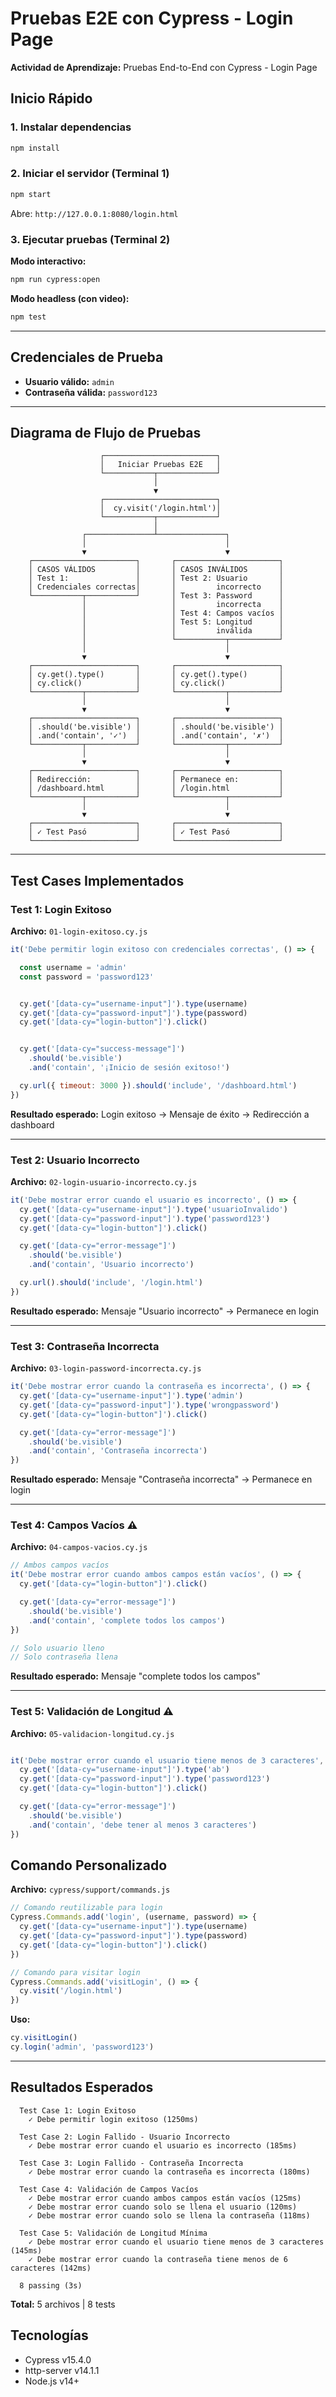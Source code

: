 # Pruebas E2E con Cypress - Login Page

**Actividad de Aprendizaje:** Pruebas End-to-End con Cypress - Login Page

## Inicio Rápido

### 1. Instalar dependencias
```bash
npm install
```

### 2. Iniciar el servidor (Terminal 1)
```bash
npm start
```
Abre: `http://127.0.0.1:8080/login.html`

### 3. Ejecutar pruebas (Terminal 2)

**Modo interactivo:**
```bash
npm run cypress:open
```

**Modo headless (con video):**
```bash
npm test
```

---

## Credenciales de Prueba

- **Usuario válido:** `admin`
- **Contraseña válida:** `password123`

---

## Diagrama de Flujo de Pruebas

```
                    ┌─────────────────────────┐
                    │   Iniciar Pruebas E2E   │
                    └───────────┬─────────────┘
                                │
                                ▼
                    ┌─────────────────────────┐
                    │  cy.visit('/login.html')│
                    └───────────┬─────────────┘
                                │
                ┌───────────────┴───────────────┐
                │                               │
                ▼                               ▼
    ┌───────────────────────┐       ┌───────────────────────┐
    │ CASOS VÁLIDOS         │       │ CASOS INVÁLIDOS       │
    │ Test 1:               │       │ Test 2: Usuario       │
    │ Credenciales correctas│       │         incorrecto    │
    └───────────┬───────────┘       │ Test 3: Password      │
                │                   │         incorrecta    │
                │                   │ Test 4: Campos vacíos │
                │                   │ Test 5: Longitud      │
                │                   │         inválida      │
                │                   └───────────┬───────────┘
                │                               │
                ▼                               ▼
    ┌───────────────────────┐       ┌───────────────────────┐
    │ cy.get().type()       │       │ cy.get().type()       │
    │ cy.click()            │       │ cy.click()            │
    └───────────┬───────────┘       └───────────┬───────────┘
                │                               │
                ▼                               ▼
    ┌───────────────────────┐       ┌───────────────────────┐
    │ .should('be.visible') │       │ .should('be.visible') │
    │ .and('contain', '✓')  │       │ .and('contain', '✗')  │
    └───────────┬───────────┘       └───────────┬───────────┘
                │                               │
                ▼                               ▼
    ┌───────────────────────┐       ┌───────────────────────┐
    │ Redirección:          │       │ Permanece en:         │
    │ /dashboard.html       │       │ /login.html           │
    └───────────┬───────────┘       └───────────┬───────────┘
                │                               │
                ▼                               ▼
    ┌───────────────────────┐       ┌───────────────────────┐
    │ ✓ Test Pasó           │       │ ✓ Test Pasó           │
    └───────────────────────┘       └───────────────────────┘
```

---

## Test Cases Implementados

### Test 1: Login Exitoso 
**Archivo:** `01-login-exitoso.cy.js`

```js
it('Debe permitir login exitoso con credenciales correctas', () => {

  const username = 'admin'
  const password = 'password123'


  cy.get('[data-cy="username-input"]').type(username)
  cy.get('[data-cy="password-input"]').type(password)
  cy.get('[data-cy="login-button"]').click()


  cy.get('[data-cy="success-message"]')
    .should('be.visible')
    .and('contain', '¡Inicio de sesión exitoso!')

  cy.url({ timeout: 3000 }).should('include', '/dashboard.html')
})
```

**Resultado esperado:** Login exitoso → Mensaje de éxito → Redirección a dashboard

---

### Test 2: Usuario Incorrecto 
**Archivo:** `02-login-usuario-incorrecto.cy.js`

```javascript
it('Debe mostrar error cuando el usuario es incorrecto', () => {
  cy.get('[data-cy="username-input"]').type('usuarioInvalido')
  cy.get('[data-cy="password-input"]').type('password123')
  cy.get('[data-cy="login-button"]').click()

  cy.get('[data-cy="error-message"]')
    .should('be.visible')
    .and('contain', 'Usuario incorrecto')

  cy.url().should('include', '/login.html')
})
```

**Resultado esperado:** Mensaje "Usuario incorrecto" → Permanece en login

---

### Test 3: Contraseña Incorrecta 
**Archivo:** `03-login-password-incorrecta.cy.js`

```javascript
it('Debe mostrar error cuando la contraseña es incorrecta', () => {
  cy.get('[data-cy="username-input"]').type('admin')
  cy.get('[data-cy="password-input"]').type('wrongpassword')
  cy.get('[data-cy="login-button"]').click()

  cy.get('[data-cy="error-message"]')
    .should('be.visible')
    .and('contain', 'Contraseña incorrecta')
})
```

**Resultado esperado:** Mensaje "Contraseña incorrecta" → Permanece en login

---

### Test 4: Campos Vacíos ⚠️
**Archivo:** `04-campos-vacios.cy.js` 

```js
// Ambos campos vacíos
it('Debe mostrar error cuando ambos campos están vacíos', () => {
  cy.get('[data-cy="login-button"]').click()

  cy.get('[data-cy="error-message"]')
    .should('be.visible')
    .and('contain', 'complete todos los campos')
})

// Solo usuario lleno
// Solo contraseña llena
```

**Resultado esperado:** Mensaje "complete todos los campos"

---

### Test 5: Validación de Longitud ⚠️
**Archivo:** `05-validacion-longitud.cy.js` 

```js

it('Debe mostrar error cuando el usuario tiene menos de 3 caracteres', () => {
  cy.get('[data-cy="username-input"]').type('ab')
  cy.get('[data-cy="password-input"]').type('password123')
  cy.get('[data-cy="login-button"]').click()

  cy.get('[data-cy="error-message"]')
    .should('be.visible')
    .and('contain', 'debe tener al menos 3 caracteres')
})


```

## Comando Personalizado

**Archivo:** `cypress/support/commands.js`

```javascript
// Comando reutilizable para login
Cypress.Commands.add('login', (username, password) => {
  cy.get('[data-cy="username-input"]').type(username)
  cy.get('[data-cy="password-input"]').type(password)
  cy.get('[data-cy="login-button"]').click()
})

// Comando para visitar login
Cypress.Commands.add('visitLogin', () => {
  cy.visit('/login.html')
})
```

**Uso:**
```js
cy.visitLogin()
cy.login('admin', 'password123')
```

---

## Resultados Esperados

```
  Test Case 1: Login Exitoso
    ✓ Debe permitir login exitoso (1250ms)

  Test Case 2: Login Fallido - Usuario Incorrecto
    ✓ Debe mostrar error cuando el usuario es incorrecto (185ms)

  Test Case 3: Login Fallido - Contraseña Incorrecta
    ✓ Debe mostrar error cuando la contraseña es incorrecta (180ms)

  Test Case 4: Validación de Campos Vacíos
    ✓ Debe mostrar error cuando ambos campos están vacíos (125ms)
    ✓ Debe mostrar error cuando solo se llena el usuario (120ms)
    ✓ Debe mostrar error cuando solo se llena la contraseña (118ms)

  Test Case 5: Validación de Longitud Mínima
    ✓ Debe mostrar error cuando el usuario tiene menos de 3 caracteres (145ms)
    ✓ Debe mostrar error cuando la contraseña tiene menos de 6 caracteres (142ms)

  8 passing (3s)
```

**Total:** 5 archivos | 8 tests


## Tecnologías

- Cypress v15.4.0
- http-server v14.1.1
- Node.js v14+
